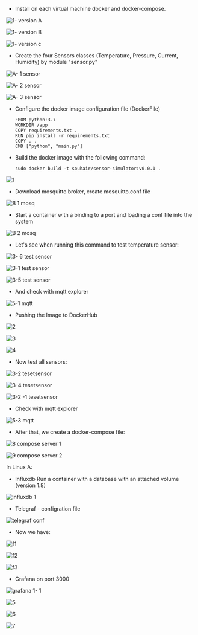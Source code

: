 - Install on each virtual machine docker and docker-compose.

![1- version A](https://user-images.githubusercontent.com/25878224/234697074-ee27f537-754b-4935-a552-43f76bdc7843.PNG)

![1- version B](https://user-images.githubusercontent.com/25878224/234697168-816b99c6-c84f-45f1-a5b7-a51d7c514424.PNG)

![1- version c](https://user-images.githubusercontent.com/25878224/234697182-737a155a-0f8f-4ab9-84e7-6c8fa20391fb.PNG)

-  Create the four Sensors classes (Temperature, Pressure, Current, Humidity) by module "sensor.py"

![A- 1 sensor ](https://user-images.githubusercontent.com/25878224/235059677-3d219643-9710-4199-8916-76d7c819f968.PNG)

![A- 2 sensor ](https://user-images.githubusercontent.com/25878224/235059709-062cf237-5f9e-4ea0-8bdf-b74e7459d3a2.PNG)

![A- 3 sensor ](https://user-images.githubusercontent.com/25878224/235059716-a834701f-fe0b-4e9d-96f6-67001fc99398.PNG)

- Configure the docker image configuration file (DockerFile)

      FROM python:3.7
      WORKDIR /app
      COPY requirements.txt .
      RUN pip install -r requirements.txt
      COPY . .
      CMD ["python", "main.py"]

- Build the docker image with the following command:

      sudo docker build -t souhair/sensor-simulator:v0.0.1 .
      
![1](https://github.com/souhair/DockerPractice/assets/25878224/f753b2b5-8f6d-487b-ad27-22d0ac182b41)


- Download mosquitto broker, create mosquitto.conf file

![B 1 mosq](https://user-images.githubusercontent.com/25878224/235062194-88a0e5df-c59e-4d56-8648-84c3127bdc53.PNG)

- Start a container with a binding to a port and loading a conf file into the system

![B 2  mosq](https://user-images.githubusercontent.com/25878224/235062613-a823d3e5-bbd6-4e00-8ce1-6488e5acbe8e.PNG)

- Let's see when running this command to test temperature sensor: 

![3- 6 test sensor](https://user-images.githubusercontent.com/25878224/235064111-59c08193-60a6-4e1c-9f97-717ef6a3a63d.PNG)

![3-1 test sensor](https://user-images.githubusercontent.com/25878224/235064130-5a82d272-818a-49ae-8d53-3e826f6a8cc0.PNG)

![3-5 test sensor](https://user-images.githubusercontent.com/25878224/235064223-3cd49436-a18d-48c3-95dd-cdaabfba1424.PNG)

- And check with mqtt explorer

![5-1 mqtt](https://user-images.githubusercontent.com/25878224/235063223-29384927-36ec-483a-9fc8-d1ceedeb4c9f.PNG)


- Pushing the Image to DockerHub

![2](https://github.com/souhair/DockerPractice/assets/25878224/10c8bdd0-6434-4a71-892f-3c977f560615)

![3](https://github.com/souhair/DockerPractice/assets/25878224/5cc298da-2f5c-4555-916e-08efd353a584)

![4](https://github.com/souhair/DockerPractice/assets/25878224/8af60964-a911-4c5a-ad79-2cb9e76495d3)


- Now test all sensors:

![3-2 tesetsensor](https://user-images.githubusercontent.com/25878224/235063689-efbb0454-b255-4288-be44-e04beb389fe8.PNG)

![3-4 tesetsensor](https://user-images.githubusercontent.com/25878224/235064211-247cd9fa-c7db-4bc4-9165-26b15aa9bb3c.PNG)

![3-2 -1 tesetsensor](https://user-images.githubusercontent.com/25878224/235063939-1f29b84a-4c0a-48d7-a14a-d1f702212b1b.PNG)


- Check with mqtt explorer

![5-3 mqtt](https://user-images.githubusercontent.com/25878224/235063315-6e97974e-e161-4947-bbc2-f03dd62ec598.PNG)

- After that, we create a docker-compose file:

![8 compose server 1](https://github.com/souhair/DockerPractice/assets/25878224/dd366dd0-016a-4992-88b6-a08ec65d5fc5)

![9 compose server 2](https://github.com/souhair/DockerPractice/assets/25878224/49bdf3dd-ff4b-43a1-980b-9bcad41deddf)

 In Linux A: 
- Influxdb 
Run a container with a database with an attached volume (version 1.8)

![influxdb 1](https://user-images.githubusercontent.com/25878224/235066231-131e54e7-93a2-429a-a40a-985b413cb592.PNG)

- Telegraf - configration file

![telegraf conf](https://user-images.githubusercontent.com/25878224/235066474-db765f99-3908-4e73-91b8-e5f41a9dab50.PNG)

- Now we have:

![f1](https://github.com/souhair/DockerPractice/assets/25878224/0aaf4e12-eea0-4c43-9e98-8e2eeb45db61)

![f2](https://user-images.githubusercontent.com/25878224/235067324-c976bfbf-e29b-4f4d-8f3a-6e31e4770036.PNG)

![f3](https://user-images.githubusercontent.com/25878224/235067345-81b4ed28-8be9-4f21-a521-2d03533cb9f8.PNG)

- Grafana on port 3000

![grafana 1- 1 ](https://user-images.githubusercontent.com/25878224/235066132-86838126-656b-4e4c-93b2-56bb8ef54275.PNG)

![5](https://github.com/souhair/DockerPractice/assets/25878224/ad13e673-39b7-4b93-beda-41e3ed6f3b97)

![6](https://github.com/souhair/DockerPractice/assets/25878224/629b8eae-c696-49d7-9d95-34fee7abd5cd)

![7](https://github.com/souhair/DockerPractice/assets/25878224/b92efedc-9215-4004-a25a-220fa061c203)

